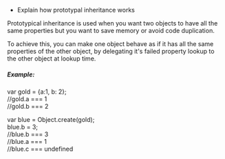 * Explain how prototypal inheritance works

Prototypical inheritance is used when you want two objects to have all the same properties but you want to save memory or avoid code duplication.

To achieve this, you can make one object behave as if it has all the same properties of the other object, by delegating it's failed property lookup to the other object at lookup time.

##### Example: 
var gold = {a:1, b: 2};<br/>
//gold.a === 1<br/>
//gold.b === 2<br/>

var blue = Object.create(gold);<br/>
blue.b = 3;<br/>
//blue.b === 3<br/>
//blue.a === 1<br/>
//blue.c === undefined